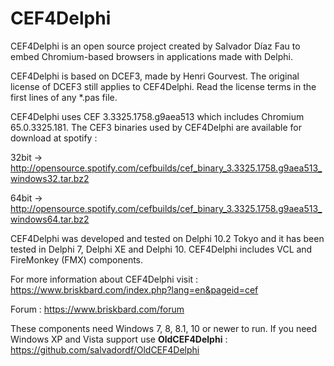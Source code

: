 ﻿# CEF4Delphi
CEF4Delphi is an open source project created by Salvador Díaz Fau to embed Chromium-based browsers in applications made with Delphi.

CEF4Delphi is based on DCEF3, made by Henri Gourvest. The original license of DCEF3 still applies to CEF4Delphi. Read the license terms in the first lines of any *.pas file.

CEF4Delphi uses CEF 3.3325.1758.g9aea513 which includes Chromium 65.0.3325.181. 
The CEF3 binaries used by CEF4Delphi are available for download at spotify :

  32bit -> http://opensource.spotify.com/cefbuilds/cef_binary_3.3325.1758.g9aea513_windows32.tar.bz2
  
  64bit -> http://opensource.spotify.com/cefbuilds/cef_binary_3.3325.1758.g9aea513_windows64.tar.bz2


CEF4Delphi was developed and tested on Delphi 10.2 Tokyo and it has been tested in Delphi 7, Delphi XE and Delphi 10. CEF4Delphi includes VCL and FireMonkey (FMX) components.

For more information about CEF4Delphi visit : 
  https://www.briskbard.com/index.php?lang=en&pageid=cef

Forum :
  https://www.briskbard.com/forum

These components need Windows 7, 8, 8.1, 10 or newer to run. If you need Windows XP and Vista support use **OldCEF4Delphi** :
  https://github.com/salvadordf/OldCEF4Delphi
